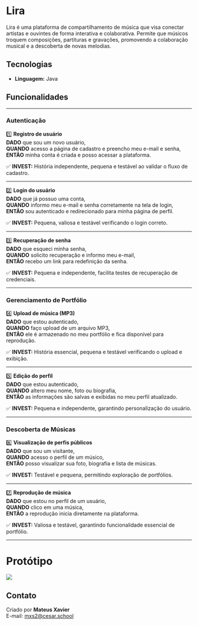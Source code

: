 # Lira

Lira é uma plataforma de compartilhamento de música que visa conectar artistas e ouvintes de forma interativa e colaborativa. Permite que músicos troquem composições, partituras e gravações, promovendo a colaboração musical e a descoberta de novas melodias.

## Tecnologias

- **Linguagem:** Java

## Funcionalidades

---

### **Autenticação**  

1️⃣ **Registro de usuário**  
**DADO** que sou um novo usuário,  
**QUANDO** acesso a página de cadastro e preencho meu e-mail e senha,  
**ENTÃO** minha conta é criada e posso acessar a plataforma.  

✅ **INVEST:** História independente, pequena e testável ao validar o fluxo de cadastro.  

---

2️⃣ **Login do usuário**  
**DADO** que já possuo uma conta,  
**QUANDO** informo meu e-mail e senha corretamente na tela de login,  
**ENTÃO** sou autenticado e redirecionado para minha página de perfil.  

✅ **INVEST:** Pequena, valiosa e testável verificando o login correto.  

---

3️⃣ **Recuperação de senha**  
**DADO** que esqueci minha senha,  
**QUANDO** solicito recuperação e informo meu e-mail,  
**ENTÃO** recebo um link para redefinição da senha.  

✅ **INVEST:** Pequena e independente, facilita testes de recuperação de credenciais.  

---

### **Gerenciamento de Portfólio**  

4️⃣ **Upload de música (MP3)**  
**DADO** que estou autenticado,  
**QUANDO** faço upload de um arquivo MP3,  
**ENTÃO** ele é armazenado no meu portfólio e fica disponível para reprodução.  

✅ **INVEST:** História essencial, pequena e testável verificando o upload e exibição.  

---

5️⃣ **Edição do perfil**  
**DADO** que estou autenticado,  
**QUANDO** altero meu nome, foto ou biografia,  
**ENTÃO** as informações são salvas e exibidas no meu perfil atualizado.  

✅ **INVEST:** Pequena e independente, garantindo personalização do usuário.  

---

### **Descoberta de Músicas**  

6️⃣ **Visualização de perfis públicos**  
**DADO** que sou um visitante,  
**QUANDO** acesso o perfil de um músico,  
**ENTÃO** posso visualizar sua foto, biografia e lista de músicas.  

✅ **INVEST:** Testável e pequena, permitindo exploração de portfólios.  

---

7️⃣ **Reprodução de música**  
**DADO** que estou no perfil de um usuário,  
**QUANDO** clico em uma música,  
**ENTÃO** a reprodução inicia diretamente na plataforma.  

✅ **INVEST:** Valiosa e testável, garantindo funcionalidade essencial de portfólio.  

---

# Protótipo 

<img src="https://media2.giphy.com/media/v1.Y2lkPTc5MGI3NjExNzVwNWdwa3JrODd4M2hwYTN4ZG50cTMzbm83NjE5NGk5M3B2NnIxbyZlcD12MV9pbnRlcm5hbF9naWZfYnlfaWQmY3Q9Zw/C8ZoNpgUXRuyjc4nQV/giphy.gif"/>

## Contato

Criado por **Mateus Xavier**  
E-mail: [mxs2@cesar.school](mailto:mxs2@cesar.school)
